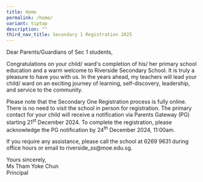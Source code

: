 ```yaml
---
title: Home
permalink: /home/
variant: tiptap
description: ""
third_nav_title: Secondary 1 Registration 2025
---
```

<p>Dear Parents/Guardians of Sec 1 students,</p>
<p>Congratulations on your child/ ward's completion of his/ her primary school
education and a warm welcome to Riverside Secondary School. It is truly
a pleasure to have you with us. In the years ahead, my teachers will lead
your child/ ward on an exciting journey of learning, self-discovery, leadership,
and service to the community.</p>
<p>Please note that the Secondary One Registration process is fully online.
There is no need to visit the school in person for registration. The primary
contact for your child will receive a notification via Parents Gateway
(PG) starting 21<sup>st</sup> December 2024. To complete the registration,
please acknowledge the PG notification by 24<sup>th</sup> December 2024,
11:00am.</p>
<p>If you require any assistance, please call the school at 6269 9631 during
office hours or email to <a rel="noopener noreferrer nofollow" target="_blank">riverside_ss@moe.edu.sg</a>.</p>
<p>Yours sincerely,
<br>Ms Tham Yoke Chun
<br>Principal</p>